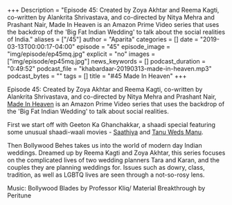 +++
Description = "Episode 45: Created by Zoya Akhtar and Reema Kagti, co-written by Alankrita Shrivastava, and co-directed by Nitya Mehra and Prashant Nair, Made In Heaven is an Amazon Prime Video series that uses the backdrop of the 'Big Fat Indian Wedding' to talk about the social realities of India."
aliases = ["/45"]
author = "Aparita"
categories = []
date = "2019-03-13T00:00:17-04:00"
episode = "45"
episode_image = "img/episode/ep45mq.jpg"
explicit = "no"
images = ["img/episode/ep45mq.jpg"]
news_keywords = []
podcast_duration = "0:49:52"
podcast_file = "khabardaar-20190313-made-in-heaven.mp3"
podcast_bytes = ""
tags = []
title = "#45 Made In Heaven"
+++

Episode 45: Created by Zoya Akhtar and Reema Kagti, co-written by Alankrita Shrivastava, and co-directed by Nitya Mehra and Prashant Nair, [Made In Heaven](https://www.youtube.com/watch?v=u0UkDQaR5KQ) is an Amazon Prime Video series that uses the backdrop of the 'Big Fat Indian Wedding' to talk about social realities.

First we start off with Geeton Ka Ghanchakkar, a shaadi special featuring some unusual shaadi-waali movies - [Saathiya](https://www.youtube.com/watch?v=WZlIWvEmx3s) and [Tanu Weds Manu](https://www.youtube.com/watch?v=Sc0Kr9JEVXs).  

Then Bollywood Behes takes us into the world of modern day Indian weddings. Dreamed up by Reema Kagti and Zoya Akhtar, this series focuses on the complicated lives of two wedding planners Tara and Karan, and the couples they are planning weddings for. Issues such as dowry, class, tradition, as well as LGBTQ lives are seen through a not-so-rosy lens.

Music: Bollywood Blades by Professor Kliq/ Material Breakthrough by Peritune
